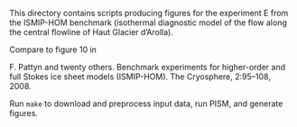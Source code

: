 This directory contains scripts producing figures for the experiment E from the ISMIP-HOM
benchmark (isothermal diagnostic model of the flow along the central flowline of Haut
Glacier d’Arolla).

Compare to figure 10 in

  F. Pattyn and twenty others. Benchmark experiments for higher-order and full Stokes ice
  sheet models (ISMIP-HOM). The Cryosphere, 2:95–108, 2008.

Run `make` to download and preprocess input data, run PISM, and generate figures.
